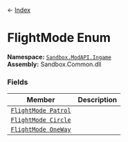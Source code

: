 ← [Index](index)
# FlightMode Enum
**Namespace:** [`Sandbox.ModAPI.Ingame`](Sandbox.ModAPI.Ingame)  
**Assembly:** Sandbox.Common.dll  
### Fields
|Member|Description|
|---|---|
|[`FlightMode Patrol`](Sandbox.ModAPI.Ingame.Patrol)||
|[`FlightMode Circle`](Sandbox.ModAPI.Ingame.Circle)||
|[`FlightMode OneWay`](Sandbox.ModAPI.Ingame.OneWay)||
